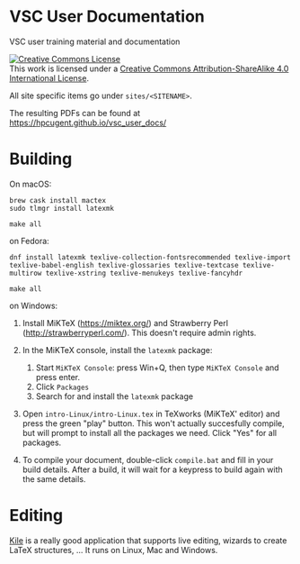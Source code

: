 VSC User Documentation
======================

VSC user training material and documentation

<a rel="license" href="http://creativecommons.org/licenses/by-sa/4.0/"><img
alt="Creative Commons License" style="border-width:0"
src="http://i.creativecommons.org/l/by-sa/4.0/88x31.png" /></a><br />This work
is licensed under a <a rel="license"
href="http://creativecommons.org/licenses/by-sa/4.0/">Creative Commons
Attribution-ShareAlike 4.0 International License</a>.

All site specific items go under `sites/<SITENAME>`.

The resulting PDFs can be found at https://hpcugent.github.io/vsc_user_docs/


Building
=============
On macOS:

```
brew cask install mactex
sudo tlmgr install latexmk

make all
```

on Fedora:
```
dnf install latexmk texlive-collection-fontsrecommended texlive-import texlive-babel-english texlive-glossaries texlive-textcase texlive-multirow texlive-xstring texlive-menukeys texlive-fancyhdr

make all
```

on Windows:
1. Install MiKTeX (https://miktex.org/) and Strawberry Perl (http://strawberryperl.com/). This doesn't require admin rights.
2. In the MiKTeX console, install  the `latexmk` package:

    1. Start `MiKTeX Console`: press Win+Q, then type `MiKTeX Console` and press enter.
    2. Click `Packages`
    3. Search for and install the `latexmk` package

3. Open `intro-Linux/intro-Linux.tex` in TeXworks (MiKTeX' editor) and press the green "play" button. This won't actually succesfully compile, but will prompt to install all the packages we need. Click "Yes" for all packages.
4. To compile your document, double-click `compile.bat` and fill in your build details. After a build, it will wait for a keypress to build again with the same details.

Editing
=======
[Kile](https://www.kde.org/applications/office/kile/) is a really good application that supports live editing, wizards to create LaTeX structures, ... It runs on Linux, Mac and Windows.
